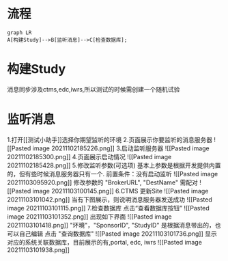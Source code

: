 # 流程
```mermaid
graph LR
A[构建Study]-->B[监听消息]-->C[检查数据库];
```

# 构建Study
消息同步涉及ctms,edc,iwrs,所以测试的时候需创建一个随机试验

# 监听消息
1.打开[[测试小助手]]选择你期望监听的环境
2.页面展示你要监听的消息服务器
![[Pasted image 20211102185226.png]]
3.启动监听服务器
![[Pasted image 20211102185300.png]]
4.页面展示启动情况
![[Pasted image 20211102185428.png]]
5.修改监听参数(可选项)
基本上参数是根据开发提供内置的，但有些时候消息服务器只有一个.
前置条件：没有启动监听
![[Pasted image 20211103095920.png]]
修改参数的 "BrokerURL", "DestName" 需配对
![[Pasted image 20211103100145.png]]
6.CTMS 更新Site
![[Pasted image 20211103101042.png]]
当有下图展示，则说明消息服务器发送成功
![[Pasted image 20211103101115.png]]
7.检查数据库
点击“查看数据库按钮”
![[Pasted image 20211103101352.png]]
出现如下界面
![[Pasted image 20211103101418.png]]
"环境"，"SponsorID", "StudyID" 是根据消息带出的，也可以自己编辑
点击 "查询数据库"
![[Pasted image 20211103101736.png]]
显示对应的系统关联数据库，目前展示的有,portal, edc, iwrs
![[Pasted image 20211103101938.png]]


